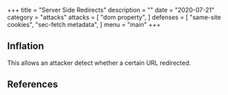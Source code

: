 +++
title = "Server Side Redirects"
description = ""
date = "2020-07-21"
category = "attacks"
attacks = [
    "dom property",
]
defenses = [
    "same-site cookies",
    "sec-fetch metadata",
]
menu = "main"
+++


## Inflation

This allows an attacker detect whether a certain URL redirected.


<!--TODO(manuelvsousa): I will discuss CSP violations with @lwe to know if it's still thing-->

## References


